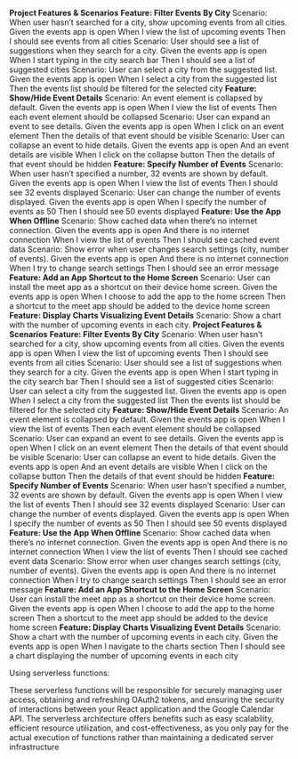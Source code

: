 **Project Features & Scenarios**
**Feature: Filter Events By City**
  Scenario: When user hasn’t searched for a city, show upcoming events from all cities.
    Given the events app is open
    When I view the list of upcoming events
    Then I should see events from all cities
  Scenario: User should see a list of suggestions when they search for a city.
    Given the events app is open
    When I start typing in the city search bar
    Then I should see a list of suggested cities
  Scenario: User can select a city from the suggested list.
    Given the events app is open
    When I select a city from the suggested list
    Then the events list should be filtered for the selected city
**Feature: Show/Hide Event Details**
  Scenario: An event element is collapsed by default.
    Given the events app is open
    When I view the list of events
    Then each event element should be collapsed
  Scenario: User can expand an event to see details.
    Given the events app is open
    When I click on an event element
    Then the details of that event should be visible
  Scenario: User can collapse an event to hide details.
    Given the events app is open
    And an event details are visible
    When I click on the collapse button
    Then the details of that event should be hidden
**Feature: Specify Number of Events**
  Scenario: When user hasn’t specified a number, 32 events are shown by default.
    Given the events app is open
    When I view the list of events
    Then I should see 32 events displayed
  Scenario: User can change the number of events displayed.
    Given the events app is open
    When I specify the number of events as 50
    Then I should see 50 events displayed
**Feature: Use the App When Offline**
  Scenario: Show cached data when there’s no internet connection.
    Given the events app is open
    And there is no internet connection
    When I view the list of events
    Then I should see cached event data
  Scenario: Show error when user changes search settings (city, number of events).
    Given the events app is open
    And there is no internet connection
    When I try to change search settings
    Then I should see an error message
**Feature: Add an App Shortcut to the Home Screen**
  Scenario: User can install the meet app as a shortcut on their device home screen.
    Given the events app is open
    When I choose to add the app to the home screen
    Then a shortcut to the meet app should be added to the device home screen
**Feature: Display Charts Visualizing Event Details**
  Scenario: Show a chart with the number of upcoming events in each city.
**Project Features & Scenarios**
**Feature: Filter Events By City**
  Scenario: When user hasn’t searched for a city, show upcoming events from all cities.
    Given the events app is open
    When I view the list of upcoming events
    Then I should see events from all cities
  Scenario: User should see a list of suggestions when they search for a city.
    Given the events app is open
    When I start typing in the city search bar
    Then I should see a list of suggested cities
  Scenario: User can select a city from the suggested list.
    Given the events app is open
    When I select a city from the suggested list
    Then the events list should be filtered for the selected city
**Feature: Show/Hide Event Details**
  Scenario: An event element is collapsed by default.
    Given the events app is open
    When I view the list of events
    Then each event element should be collapsed
  Scenario: User can expand an event to see details.
    Given the events app is open
    When I click on an event element
    Then the details of that event should be visible
  Scenario: User can collapse an event to hide details.
    Given the events app is open
    And an event details are visible
    When I click on the collapse button
    Then the details of that event should be hidden
**Feature: Specify Number of Events**
  Scenario: When user hasn’t specified a number, 32 events are shown by default.
    Given the events app is open
    When I view the list of events
    Then I should see 32 events displayed
  Scenario: User can change the number of events displayed.
    Given the events app is open
    When I specify the number of events as 50
    Then I should see 50 events displayed
**Feature: Use the App When Offline**
  Scenario: Show cached data when there’s no internet connection.
    Given the events app is open
    And there is no internet connection
    When I view the list of events
    Then I should see cached event data
  Scenario: Show error when user changes search settings (city, number of events).
    Given the events app is open
    And there is no internet connection
    When I try to change search settings
    Then I should see an error message
**Feature: Add an App Shortcut to the Home Screen**
  Scenario: User can install the meet app as a shortcut on their device home screen.
    Given the events app is open
    When I choose to add the app to the home screen
    Then a shortcut to the meet app should be added to the device home screen
**Feature: Display Charts Visualizing Event Details**
  Scenario: Show a chart with the number of upcoming events in each city.
    Given the events app is open
    When I navigate to the charts section
    Then I should see a chart displaying the number of upcoming events in each city


Using serverless functions:

These serverless functions will be responsible for securely managing user access, obtaining and refreshing OAuth2 tokens, and ensuring the security of interactions between your React application and the Google Calendar API. The serverless architecture offers benefits such as easy scalability, efficient resource utilization, and cost-effectiveness, as you only pay for the actual execution of functions rather than maintaining a dedicated server infrastructure